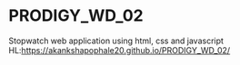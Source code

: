 # PRODIGY_WD_02
Stopwatch web application using html, css and javascript
HL:https://akankshapophale20.github.io/PRODIGY_WD_02/

